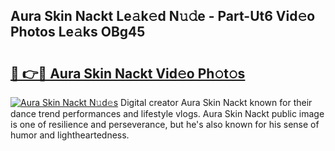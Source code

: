 ## Aura Skin Nackt Le𝚊k𝚎d N𝚞𝚍e - Part-Ut6 Vid𝚎o Photos Le𝚊ks OBg45

# <h2><a href="http://fb5xyp.evod.top/?m=Aura+Skin+Nackt">🔗 👉🔴 Aura Skin Nackt Vid𝚎o Ph𝚘t𝚘s</a></h2>

[![Aura Skin Nackt N𝚞d𝚎s](https://i.imgur.com/8V9OHl7.gif)](http://fb5xyp.evod.top/?m=Aura+Skin+Nackt)
Digital creator Aura Skin Nackt known for their dance trend performances and lifestyle vlogs. Aura Skin Nackt public image is one of resilience and perseverance, but he's also known for his sense of humor and lightheartedness. 
